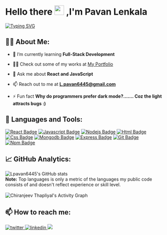 <!---
Lpavan6445/Lpavan6445 is a ✨ special ✨ repository because its `README.md` (this file) appears on your GitHub profile.
You can click the Preview link to take a look at your changes.
--->
<h1 align="">Hello there <img src="https://raw.githubusercontent.com/MartinHeinz/MartinHeinz/master/wave.gif" width="30px"> ,I'm Pavan Lenkala</h1>

  [![Typing SVG](https://readme-typing-svg.herokuapp.com?font=Architects+Daughter&color=FF5733&size=25&center=false&lines=Full+Stack+Web+Developer...;1500%2B+Hours+Of+Coding+Experiance;Problem+Solver)](https://git.io/typing-svg)

 
## 🙋‍♂️ About Me:

- 🌱 I’m currently learning **Full-Stack Development**
- 👨‍💻 Check out some of my works at [My Portfolio](https://pavan-lenkala-portfolio.vercel.app/#clients)

- 💬 Ask me about **React and JavaScript**

- 📫 Reach out to me at **L.pavan6445@gmail.com**

- ⚡ Fun fact **Why do programmers prefer dark mode?....... Coz the light attracts bugs :)**

## 🚀 Languages and Tools:

[![React Badge](https://img.shields.io/badge/-React-61DBFB?style=for-the-badge&labelColor=black&logo=react&logoColor=61DBFB)](#)  [![Javascript Badge](https://img.shields.io/badge/-Javascript-F0DB4F?style=for-the-badge&labelColor=black&logo=javascript&logoColor=F0DB4F)](#) [![Nodejs Badge](https://img.shields.io/badge/-Nodejs-3C873A?style=for-the-badge&labelColor=black&logo=node.js&logoColor=3C873A)](#)  [![Html Badge](https://img.shields.io/badge/HTML5-E34F26?style=for-the-badge&logo=html5&logoColor=white)](#)  [![Css Badge](https://img.shields.io/badge/CSS3-1572B6?style=for-the-badge&logo=css3&logoColor=white)](#)  [![Mongodb Badge](https://img.shields.io/badge/MongoDB-white?style=for-the-badge&logo=mongodb&logoColor=4EA94B)](#)  [![Express Badge](https://img.shields.io/badge/express-FFFFFF?style=for-the-badge&logo=express&logoColor=000000)](#)  [![Git Badge](https://img.shields.io/badge/Git-F05032?style=for-the-badge&logo=git&logoColor=white)](#)   [![Npm Badge](https://img.shields.io/badge/npm-CB3837?style=for-the-badge&logo=npm&logoColor=white)](#)
<br/>

## 📈 GitHub Analytics:

<div align="left">
  <img src="https://github-readme-stats.vercel.app/api/top-langs/?username=Lpavan6445&langs_count=8&theme=algolia" alt="Lpavan6445's GitHub stats" />
</div>
<b>Note:</b> Top languages is only a metric of the languages my public code consists of and doesn't reflect experience or skill level.
<br>
<br>
<div align="left">
<img alt="Chiranjeev Thapliyal's Activity Graph" src="https://activity-graph.herokuapp.com/graph?username=Lpavan6445&bg_color=050f2c&color=FFFF&line=5BCDEC&point=FFFFFF&border=true" />
  </div>
  
## 📫 How to reach me:

<div align="left">
  <a href="mailto:L.pavan6445@gmail.com" target="_blank">
  <img src=https://img.shields.io/badge/Gmail-D14836?style=for-the-badge&logo=gmail&logoColor=white alt=twitter style="margin-bottom: 5px;" />
  </a>
  <a href="https://www.linkedin.com/in/pvn1/" target="_blank">
  <img src=https://img.shields.io/badge/Linkedin-%231E77B5.svg?&style=for-the-badge&logo=linkedin&logoColor=white alt=linkedin style="margin-bottom: 5px;" />
  </a>
  <a target="_blank" href="https://pavan-lenkala-portfolio.vercel.app/"><img src="https://img.shields.io/badge/Portfolio-1DA1F2?style=for-the-badge&logo=portfolio&logoColor=white" /></a>
</div>


